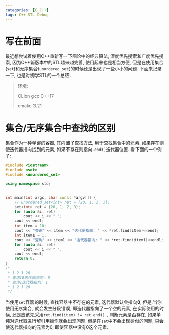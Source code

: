 ```yaml
---
categories: [C_C++]
tags: C++ STL Debug
---
```


# 写在前面

最近想尝试着使用C++重新写一下图论中的经典算法, 深度优先搜索和广度优先搜索, 因为C++新版本中的STL越来越完善, 使用起来也是相当方便, 但是在使用集合(`set`)和无序集合(`unordered_set`)的时候还是出现了一些小小的问题. 下面来记录一下, 也是对初学STL的一个总结.

>   环境:
>
>   CLion gcc C++17
>
>   cmake 3.21

# 集合/无序集合中查找的区别

集合作为一种单键的容器, 其内置了查找方法, 用于查找集合中的元素, 如果存在则使迭代器指向找到的元素, 如果不存在则指向`.end()`迭代器位置. 看下面的一个例子:

```cpp
#include <iostream>
#include <set>
#include <unordered_set>

using namespace std;


int main(int argc, char const *argv[]) {
    // unordered_set<int> ret = {20, 1, 2, 3};
    set<int> ret = {20, 1, 2, 3};
    for (auto &i: ret)
        cout << i << " ";
    cout << endl;
    int item = 10;
    cout << "查询" << item << "迭代器指向: " << *ret.find(item)<<endl;
    int item1 = 1;
    cout << "查询" << item1 << "迭代器指向: " << *ret.find(item1)<<endl;
    for (auto &i: ret)
        cout << i << " ";
    cout << endl;
    return 0;
}
/*
 * 1 2 3 20 
 * 查询10迭代器指向: 0
 * 查询1迭代器指向: 1
 * 1 2 3 20 
 */
```

当使用`set`容器的时候, 查找容器中不存在的元素, 迭代器默认会指向**0**, 但是,当你使用无序集合, 就会发生分段错误, 即迭代器指向了一个空的元素, 在实际使用的时候, 还是应该先采用`ret.find(item) != ret.end() `, 判断元素是否存在, 如果单纯对迭代器进行解引用操作就会出现问题. 但是在`set`中不会出现类似的问题, 只会使迭代器指向的元素为0, 即使容器中没有0这个元素. 
